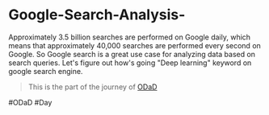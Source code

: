 # Google-Search-Analysis-
Approximately 3.5 billion searches are performed on Google daily, which means that approximately 40,000 searches are performed every second on Google. So Google search is a great use case for analyzing data based on search queries. Let's figure out how's going "Deep learning" keyword on google search engine.

> This is the part of the journey of [ODaD](https://github.com/Zinwaiyan274/One-DS-a-day)

#ODaD
#Day
